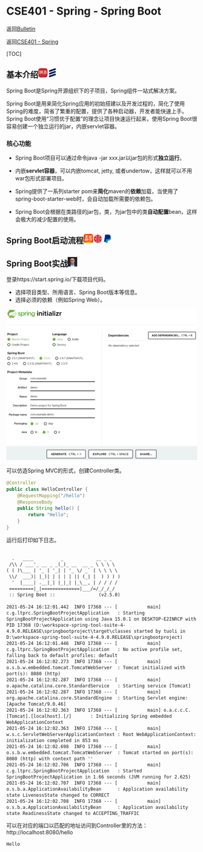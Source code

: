 # CSE401 - Spring - Spring Boot

返回[Bulletin](./bulletin.md)

返回[CSE401 - Spring](./CSE401.md)

[TOC]

## 基本介绍<img src="./icons/netease.gif" /><img src="./icons/ericsson.gif" />

Spring Boot是Spring开源组织下的子项目，Spring组件一站式解决方案。

Spring Boot是用来简化Spring应用的初始搭建以及开发过程的，简化了使用Spring的难度，简省了繁重的配置，提供了各种启动器，开发者能快速上手。Spring Boot使用“习惯优于配置”的理念让项目快速运行起来，使用Spring Boot很容易创建一个独立运行的jar，内嵌servlet容器。

### 核心功能

- Spring Boot项目可以通过命令java -jar xxx.jar以jar包的形式**独立运行**。

- 内嵌**servlet容器**，可以内嵌tomcat, jetty, 或者undertow，这样就可以不用war包形式部署项目。

- Spring提供了一系列starter pom来**简化**maven的**依赖**加载，当使用了 spring-boot-starter-web时，会自动加载所需要的依赖包。

- Spring Boot会根据在类路径的jar包，类，为jar包中的类**自动配置**bean，这样会极大的减少配置的使用。

## Spring Boot启动流程<img src="./icons/pingan.gif" /><img src="./icons/citic.gif" /><img src="./icons/paypal.gif" />



## Spring Boot实战<img src="./icons/mashibing.gif" />

登录https://start.spring.io/下载项目代码。

- 选择项目类型、所用语言、Spring Boot版本等信息。
- 选择必须的依赖（例如Spring Web）。

<img src="./images/CSE401027.png" />

可以仿造Spring MVC的形式，创建Controller类。

```java
@Controller
public class HelloController {
    @RequestMapping("/hello")
    @ResponseBody
    public String hello() {
        return "Hello";
    }
}
```

运行后打印如下日志。

```

  .   ____          _            __ _ _
 /\\ / ___'_ __ _ _(_)_ __  __ _ \ \ \ \
( ( )\___ | '_ | '_| | '_ \/ _` | \ \ \ \
 \\/  ___)| |_)| | | | | || (_| |  ) ) ) )
  '  |____| .__|_| |_|_| |_\__, | / / / /
 =========|_|==============|___/=/_/_/_/
 :: Spring Boot ::                (v2.5.0)

2021-05-24 16:12:01.442  INFO 17368 --- [           main] c.g.ltprc.SpringBootProjectApplication   : Starting SpringBootProjectApplication using Java 15.0.1 on DESKTOP-E2INRCP with PID 17368 (D:\workspace-spring-tool-suite-4-4.9.0.RELEASE\springbootproject\target\classes started by tuoli in D:\workspace-spring-tool-suite-4-4.9.0.RELEASE\springbootproject)
2021-05-24 16:12:01.446  INFO 17368 --- [           main] c.g.ltprc.SpringBootProjectApplication   : No active profile set, falling back to default profiles: default
2021-05-24 16:12:02.273  INFO 17368 --- [           main] o.s.b.w.embedded.tomcat.TomcatWebServer  : Tomcat initialized with port(s): 8080 (http)
2021-05-24 16:12:02.287  INFO 17368 --- [           main] o.apache.catalina.core.StandardService   : Starting service [Tomcat]
2021-05-24 16:12:02.287  INFO 17368 --- [           main] org.apache.catalina.core.StandardEngine  : Starting Servlet engine: [Apache Tomcat/9.0.46]
2021-05-24 16:12:02.363  INFO 17368 --- [           main] o.a.c.c.C.[Tomcat].[localhost].[/]       : Initializing Spring embedded WebApplicationContext
2021-05-24 16:12:02.363  INFO 17368 --- [           main] w.s.c.ServletWebServerApplicationContext : Root WebApplicationContext: initialization completed in 853 ms
2021-05-24 16:12:02.698  INFO 17368 --- [           main] o.s.b.w.embedded.tomcat.TomcatWebServer  : Tomcat started on port(s): 8080 (http) with context path ''
2021-05-24 16:12:02.706  INFO 17368 --- [           main] c.g.ltprc.SpringBootProjectApplication   : Started SpringBootProjectApplication in 1.66 seconds (JVM running for 2.625)
2021-05-24 16:12:02.707  INFO 17368 --- [           main] o.s.b.a.ApplicationAvailabilityBean      : Application availability state LivenessState changed to CORRECT
2021-05-24 16:12:02.708  INFO 17368 --- [           main] o.s.b.a.ApplicationAvailabilityBean      : Application availability state ReadinessState changed to ACCEPTING_TRAFFIC
```

可以在对应的端口以匹配的地址访问到Controller里的方法：http://localhost:8080/hello

```
Hello
```

